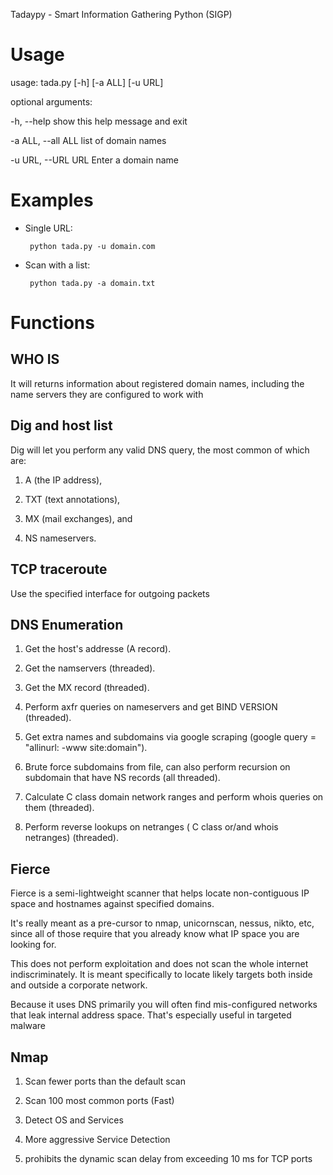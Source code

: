Tadaypy - Smart Information Gathering Python (SIGP)

# Usage

usage: tada.py [-h] [-a ALL] [-u URL]

optional arguments:

  -h, --help         show this help message and exit
  
  -a ALL, --all ALL  list of domain names
  
  -u URL, --URL URL  Enter a domain name

# Examples

+ Single URL:

    ` python tada.py -u domain.com`

+ Scan with a list:

    ` python tada.py -a domain.txt`

# Functions
## WHO IS

It will returns information about registered domain names, including the name servers they are configured to work with

## Dig and host list

Dig will let you perform any valid DNS query, the most common of which are:

1) A (the IP address),

2) TXT (text annotations),

3) MX (mail exchanges), and

4) NS nameservers.

## TCP traceroute

Use the specified interface for outgoing packets

## DNS Enumeration

1) Get the host's addresse (A record).

2) Get the namservers (threaded).

3) Get the MX record (threaded).

4) Perform axfr queries on nameservers and get BIND VERSION (threaded).

5) Get extra names and subdomains via google scraping
   (google query = "allinurl: -www site:domain").

6) Brute force subdomains from file, can also perform recursion
      on subdomain that have NS records (all threaded).

7) Calculate C class domain network ranges and perform whois
         queries on them (threaded).

8) Perform reverse lookups on netranges
   ( C class or/and whois netranges) (threaded).

## Fierce

Fierce is a semi-lightweight scanner that helps locate non-contiguous IP space and hostnames against specified domains.

It's really meant as a pre-cursor to nmap, unicornscan, nessus, nikto, etc, since all of those require that you already know what IP space you are looking for.

This does not perform exploitation and does not scan the whole internet indiscriminately. It is meant specifically to locate likely targets both inside and outside a corporate network.

Because it uses DNS primarily you will often find mis-configured networks that leak internal address space. That's especially useful in targeted malware

## Nmap

1) Scan fewer ports than the default scan

2) Scan 100 most common ports (Fast)

3) Detect OS and Services 

4) More aggressive Service Detection

5) prohibits the dynamic scan delay from exceeding 10 ms for TCP ports




